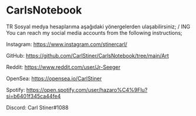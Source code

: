 # CarlsNotebook
TR Sosyal medya hesaplarıma aşağıdaki yönergelerden ulaşabilirsiniz; / ING You can reach my social media accounts from the following instructions;

Instagram: https://www.instagram.com/stinercarl/

GitHub: https://github.com/CarlStiner/CarlsNotebook/tree/main/Art

Reddit: https://www.reddit.com/user/Jr-Seeger

OpenSea: https://opensea.io/CarlStiner

Spotify: https://open.spotify.com/user/hazaro%C4%9Flu?si=b6401f345ca44fe4

Discord: Carl Stiner#1088
